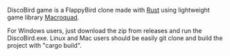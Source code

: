 DiscoBird game is a FlappyBird clone made with [Rust](https://www.rust-lang.org/) using lightweight game library [Macroquad](https://macroquad.rs/).

For Windows users, just download the zip from releases and run the DiscoBird.exe. Linux and Mac users should be easily git clone and build the project with "cargo build".
